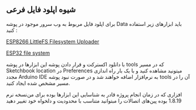## شیوه اپلود فایل فرعی
برای اپلود فایل مربوط به وب سرور موجود در پوشه Data باید ابزارهای زیر استفاده کنید :

[ESP8266 LittleFS Filesystem Uploader](https://github.com/earlephilhower/arduino-esp8266littlefs-plugin)

[ESP32 file system](https://github.com/me-no-dev/arduino-esp32fs-plugin)

با دانلود اکسترکت و قرار دادن پوشه این ابزارها در پوشه tools که در مسیر Sketchbook location در Preferences میتونید مشاهده کنید و با یک بار راه اندازی مجدد Arduino IDE به نرم‌افزار اضافه خواهند شد و در صورت نبود پوشه tools آن را در مسیر مشخص شده ایجاد کنید.

نسخه نرم‎‌افزاری که در زمان انجام پروژه قادر به شناسایی این ابزارها بوده برای من 1.8.19 بوده 
  پین‌های اتصالات را مبتوانید متناسب با محدودیت و دلخواه خود تغییر دهید
